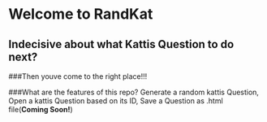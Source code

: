 # Welcome to RandKat
## Indecisive about what Kattis Question to do next?
###Then youve come to the right place!!!


###What are the features of this repo?
Generate a random kattis Question, Open a kattis Question based on its ID, Save a Question as .html file(__Coming Soon!__)

